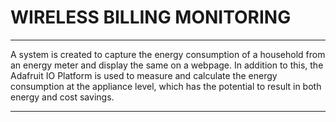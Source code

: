 # WIRELESS BILLING MONITORING

---

A system is created to capture the energy consumption of a household from an energy meter and display the same on a webpage. In addition to this, the Adafruit IO Platform is used to measure and calculate the energy consumption at the appliance level, which has the potential to result in both energy and cost savings. 

---

